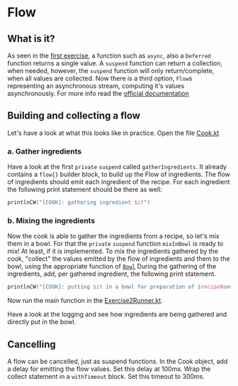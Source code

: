 # Flow 

## What is it?

As seen in the [first exercise](./Ex1.md), a function such as `async`, also a `Deferred` function returns a single value. A `suspend` function can return
a collection, when needed, however, the `suspend` function will only return/complete, when all values are collected. Now there is a third option, `Flow`s representing
an asynchronous stream, computing it's values asynchronously.
For more info read the [official documentation](https://kotlin.github.io/kotlinx.coroutines/kotlinx-coroutines-core/kotlinx.coroutines.flow/-flow/index.html)


## Building and collecting a flow

Let's have a look at what this looks like in practice. Open the file [Cook.kt](../src/main/kotlin/nl/openvalue/paulienvanalst/kotlin/coroutines/workshop/kitchen/Cook.kt) 

### a. Gather ingredients
Have a look at the first `private` `suspend` called `gatherIngredients`. It already contains a `flow{}` builder block, to build up the Flow of ingredients.
The flow of ingredients should emit each ingredient of the recipe. For each ingredient the following print statement should be there as well:
```kotlin
printlnCW("[COOK]: gathering ingredient $it")
```

### b. Mixing the ingredients
Now the cook is able to gather the ingredients from a recipe, so let's mix them in a bowl. For that the `private` `suspend` function `mixInBowl` is ready to mix!
At least, if it is implemented. To mix the ingredients gathered by the cook, "collect" the values emitted by the flow of ingredients and them to the bowl, using the appropriate function of [`Bowl`](./../src/main/kotlin/nl/openvalue/paulienvanalst/kotlin/coroutines/workshop/kitchen/utensils/Utensils.kt)
During the gathering of the ingredients, add, per gathered ingredient, the following print statement.

```kotlin
printlnCW("[COOK]: putting $it in a bowl for preparation of $recipeName")
```

Now run the main function in the [Exercise2Runner.kt](../src/main/kotlin/nl/openvalue/paulienvanalst/kotlin/coroutines/workshop/runners/Exercise2Runner.kt).

Have a look at the logging and see how ingredients are being gathered and directly put in the bowl.

## Cancelling

A flow can be cancelled, just as suspend functions. In the Cook object, add a delay for emitting the flow values. Set this delay at 100ms. 
Wrap the collect statement in a `withTimeout` block. Set this timeout to 300ms.
